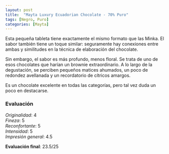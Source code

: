 ```yaml
---
layout: post
title:  "Mayta Luxury Ecuadorian Chocolate - 70% Puro"
tags: [Negro, Puro] 
categories: [Mayta]
---
```


Esta pequeña tableta tiene exactamente el mismo formato que las Minka. El sabor también tiene un toque similar: seguramente hay conexiones entre ambas y similitudes en la técnica de elaboración del chocolate.

Sin embargo, el sabor es más profundo, menos floral. Se trata de uno de esos chocolates que harían un brownie extraordinario. A lo largo de la degustación, se perciben pequeños matices ahumados, un poco de redondez avellanada y un recordatorio de cítricos amargos.

Es un chocolate excelente en todas las categorías, pero tal vez duda un poco en destacarse.

### Evaluación

_Originalidad_: 4  
_Fineza_: 5  
_Reconfortante_: 5  
_Intensidad_: 5  
_Impresión general_: 4.5

**Evaluación final**: 23.5/25


